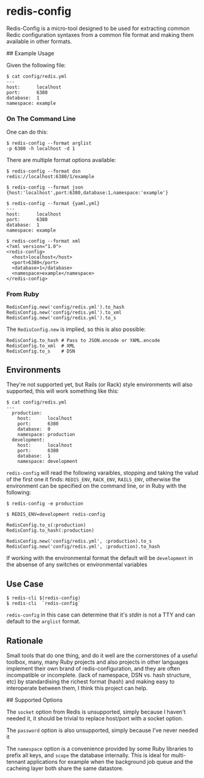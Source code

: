 # redis-config

Redis-Config is a micro-tool designed to be used for extracting common Redic
configuration syntaxes from a common file format and making them available in
other formats.

## Example Usage

Given the following file:

    $ cat config/redis.yml
    ---
    host:      localhost
    port:      6380
    database:  1
    namespace: example

### On The Command Line

One can do this:

    $ redis-config --format arglist
    -p 6380 -h localhost -d 1

There are multiple format options available:

    $ redis-config --format dsn
    redis://localhost:6380/1/example

    $ redis-config --format json
    {host:'localhost',port:6380,database:1,namespace:'example'}

    $ redis-config --format {yaml,yml}
    ---
    host:      localhost
    port:      6380
    database:  1
    namespace: example

    $ redis-config --format xml
    <?xml version="1.0">
    <redis-config>
      <host>localhost</host>
      <port>6380</port>
      <database>1</database>
      <namespace>example</namespace>
    </redis-config>

### From Ruby

    RedisConfig.new('config/redis.yml').to_hash
    RedisConfig.new('config/redis.yml').to_xml
    RedisConfig.new('config/redis.yml').to_s

The `RedisConfig.new` is implied, so this is also possible:

    RedisConfig.to_hash # Pass to JSON.encode or YAML.encode
    RedisConfig.to_xml  # XML
    RedisConfig.to_s    # DSN

## Environments

They're not supported yet, but Rails (or Rack) style environments will also
supported, this will work something like this:


    $ cat config/redis.yml
    ---
      production:
        host:      localhost
        port:      6380
        database:  0
        namespace: production
      development:
        host:      localhost
        port:      6380
        database:  1
        namespace: development

`redis-config` will read the following varaibles, stopping and taking the
valud of the first one it finds: `REDIS_ENV`, `RACK_ENV`, `RAILS_ENV`,
otherwise the environment can be specified on the command line, or in Ruby
with the following:

    $ redis-config -e production

    $ REDIS_ENV=development redis-config

    RedisConfig.to_s(:production)
    RedisConfig.to_hash(:production)

    RedisConfig.new('config/redis.yml', :production).to_s
    RedisConfig.new('config/redis.yml', :production).to_hash

If working with the environmental format the default will be `development` in
the absense of any switches or environmental variables

## Use Case

    $ redis-cli $(redis-config)
    $ redis-cli  `redis-config`

`redis-config` in this case can determine that it's *stdin* is not a TTY and
can default to the `arglist` format.

## Rationale

Small tools that do one thing, and do it well are the cornerstones of a useful
toolbox, many, many Ruby projects and also projects in other languages
implement their own brand of redis-configuration, and they are often
incompatible or incomplete. (lack of namespace, DSN vs. hash structure, etc)
by standardising the richest format (hash) and making easy to interoperate
between them, I think this project can help.

## Supported Options

The `socket` option from Redis is unsupported, simply because I haven't needed
it, it should be trivial to replace host/port with a socket option.

The `password` option is also unsupported, simply because I've never needed it

The `namespace` option is a convenience provided by some Ruby libraries to
prefix all keys, and `scope` the database internally. This is ideal for multi-
tennant applications for example when the background job queue and the cacheing
layer both share the same datastore.

